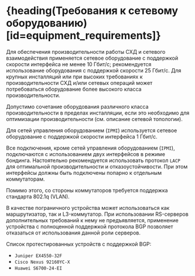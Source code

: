 # {heading(Требования к сетевому оборудованию)[id=equipment_requirements]}

Для обеспечения производительности работы СХД и сетевого взаимодействия применяется сетевое оборудование с поддержкой скорости интерфейса не менее 10 Гбит/с; рекомендуется использование оборудования с поддержкой скорости 25 Гбит/с. Для крупных инсталляций или при высоких требованиях к производительности СХД и/или сетевых операций может потребоваться оборудование более высокого класса производительности.

Допустимо сочетание оборудования различного класса производительности в пределах инсталляции, если это необходимо для оптимизации производительности (см. описание сетевой топологии).

Для сетей управления оборудованием (`IPMI`) используется сетевое оборудование с поддержкой скорости интерфейса 1 Гбит/с.

Все подключения, кроме сетей управления оборудованием (`IPMI`), подключаются с использованием двух интерфейсов в режиме бондинга. Настоятельно рекомендуется использовать протокол `LACP` для оптимальной производительности и отказоустойчивости. При этом интерфейсы должны быть подключены попарно к отдельным коммутаторам.

Помимо этого, со стороны коммутаторов требуется поддержка стандарта 802.1q (VLAN).

В качестве пограничного устройства может использоваться как маршрутизатор, так и L3-коммутатор. При использовании RS-серверов дополнительных требований к нему не предъявляется, применение устройства с полноценной поддержкой протокола BGP позволяет отказаться от использования данной роли серверов.

Список протестированных устройств с поддержкой BGP:

* `Juniper EX4550-32F`
* `Cisco Nexus 92160YC-X`
* `Huawei S6700-24-EI`
